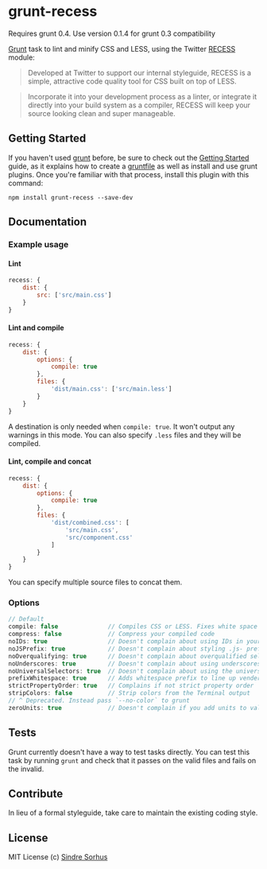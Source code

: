 # grunt-recess

Requires grunt 0.4. Use version 0.1.4 for grunt 0.3 compatibility

[Grunt][grunt] task to lint and minify CSS and LESS, using the Twitter [RECESS][recess] module:

> Developed at Twitter to support our internal styleguide, RECESS is a simple, attractive code quality tool for CSS built on top of LESS.

> Incorporate it into your development process as a linter, or integrate it directly into your build system as a compiler, RECESS will keep your source looking clean and super manageable.


## Getting Started

If you haven't used [grunt][] before, be sure to check out the [Getting Started][] guide, as it explains how to create a [gruntfile][Getting Started] as well as install and use grunt plugins. Once you're familiar with that process, install this plugin with this command:

```shell
npm install grunt-recess --save-dev
```

[grunt]: http://gruntjs.com
[Getting Started]: https://github.com/gruntjs/grunt/wiki/Getting-started


## Documentation


### Example usage


#### Lint

```javascript
recess: {
	dist: {
		src: ['src/main.css']
	}
}
```


#### Lint and compile

```javascript
recess: {
	dist: {
		options: {
			compile: true
		},
		files: {
			'dist/main.css': ['src/main.less']
		}
	}
}
```

A destination is only needed when `compile: true`. It won't output any warnings in this mode.
You can also specify `.less` files and they will be compiled.


#### Lint, compile and concat

```javascript
recess: {
	dist: {
		options: {
			compile: true
		},
		files: {
			'dist/combined.css': [
				'src/main.css',
				'src/component.css'
			]
		}
	}
}
```

You can specify multiple source files to concat them.


### Options

```javascript
// Default
compile: false 				// Compiles CSS or LESS. Fixes white space and sort order.
compress: false				// Compress your compiled code
noIDs: true					// Doesn't complain about using IDs in your stylesheets
noJSPrefix: true			// Doesn't complain about styling .js- prefixed classnames
noOverqualifying: true		// Doesn't complain about overqualified selectors (ie: div#foo.bar)
noUnderscores: true			// Doesn't complain about using underscores in your class names
noUniversalSelectors: true	// Doesn't complain about using the universal * selector
prefixWhitespace: true		// Adds whitespace prefix to line up vender prefixed properties
strictPropertyOrder: true	// Complains if not strict property order
stripColors: false			// Strip colors from the Terminal output
// ^ Deprecated. Instead pass `--no-color` to grunt
zeroUnits: true				// Doesn't complain if you add units to values of 0
```


## Tests

Grunt currently doesn't have a way to test tasks directly. You can test this task by running `grunt` and check that it passes on the valid files and fails on the invalid.


## Contribute

In lieu of a formal styleguide, take care to maintain the existing coding style.


## License

MIT License
(c) [Sindre Sorhus](http://sindresorhus.com)


[recess]: https://github.com/twitter/recess
